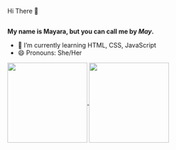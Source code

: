 Hi There 👋
##

<strong>My name is Mayara, but you can call me by <em>May</em>.</strong>

- 🌱 I’m currently learning HTML, CSS, JavaScript
- 😄 Pronouns: She/Her


<a href="https://github.com/wouldmay/">
  <img height="180em" align="center" src="https://github-readme-stats.vercel.app/api?username=wouldmay&show_icons=true&theme=dracula"/>
</a>
<a href="https://github.com/anuraghazra/convoychat">
  <img height="180em" align="center" src="https://github-readme-stats.vercel.app/api/top-langs/?username=wouldmay&layout=compact)](https://github.com/anuraghazra/github-readme-stats" />
</a>
